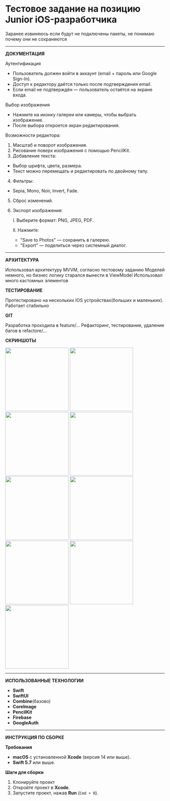 # Тестовое задание на позицию Junior iOS-разработчика

Заранее извиняюсь если будут не подключены пакеты, не понимаю почему они не сохраняются

---

**ДОКУМЕНТАЦИЯ**

Аутентификация
- Пользователь должен войти в аккаунт (email + пароль или Google Sign-In).
- Доступ к редактору даётся только после подтверждения email.
- Если email не подтверждён — пользователь остаётся на экране входа.

Выбор изображения
- Нажмите на иконку галереи или камеры, чтобы выбрать изображение.
- После выбора откроется экран редактирования.

Возможности редактора:
1) Масштаб и поворот изображения.
2) Рисование поверх изображения с помощью PencilKit.
3) Добавление текста:
  - Выбор шрифта, цвета, размера.
  - Текст можно перемещать и редактировать по двойному тапу.
4) Фильтры:
  - Sepia, Mono, Noir, Invert, Fade.

5) Сброс изменений.

6) Экспорт изображения:
   
   I. Выберите формат: PNG, JPEG, PDF.
   
   II. Нажмите:
    - "Save to Photos" — сохранить в галерею.
    - "Export" — поделиться через системный диалог.


---

**АРХИТЕКТУРА**

Использовал архитектуру MVVM, согласно тестовому заданию
Моделей немного, но бизнес логику старался вынести в ViewModel
Использовал много кастомных элементов

**ТЕСТИРОВАНИЕ**

Протестировано на нескольких IOS устройствах(больших и маленьких). 
Работает стабильно

**GIT**

Разработка проходила в feature/...
Рефакторинг, тестирование, удаление багов в refactore/...

**СКРИНШОТЫ**


<img src="https://github.com/user-attachments/assets/feccceea-2233-4913-8e38-d974ccb72506" width="200" />

<img src="https://github.com/user-attachments/assets/423297ee-913e-4d77-b3e5-369c556cf9a4" width="200" />

<img src="https://github.com/user-attachments/assets/01728605-ca21-4356-a73f-6090edd7a428" width="200" />

<img src="https://github.com/user-attachments/assets/d057b2a6-f33a-422f-8ebc-a84b5edd497f" width="200" />

<img src="https://github.com/user-attachments/assets/a700690f-9182-4c39-b6ba-313eeb34f469" width="200" />

<img src="https://github.com/user-attachments/assets/3be539f2-fe19-464e-ae1c-78376d632991" width="200" />

<img src="https://github.com/user-attachments/assets/39a05c0c-12d5-4f2d-8ba9-eb5e0b058dbc" width="200" />

<img src="https://github.com/user-attachments/assets/9859cb07-6ab5-4dd2-81c6-22a40658f86d" width="200" />

<img src="https://github.com/user-attachments/assets/3905815a-6689-4474-b1c5-d18f6d184866" width="200" />

---

**ИСПОЛЬЗОВАННЫЕ ТЕХНОЛОГИИ**


- **Swift** 
- **SwiftUI** 
- **Combine**(базово)
- **CoreImage**
- **PencilKit**
- **Firebase**
- **GoogleAuth**   
---

**ИНСТРУКЦИЯ ПО СБОРКЕ**

**Требования**
- **macOS** с установленной **Xcode** (версия 14 или выше).
- **Swift 5.7** или выше.

**Шаги для сборки**
1. Клонируйте проект
2. Откройте проект в **Xcode**.
3. Запустите проект, нажав **Run** (`Cmd + R`).
